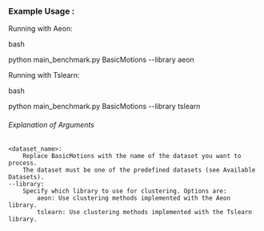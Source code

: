 ### Example Usage : 


Running with Aeon: 

bash

python main_benchmark.py BasicMotions --library aeon


Running with Tslearn:

bash

python main_benchmark.py BasicMotions --library tslearn


###### Explanation of Arguments

    <dataset_name>:
        Replace BasicMotions with the name of the dataset you want to process.
        The dataset must be one of the predefined datasets (see Available Datasets).
    --library:
        Specify which library to use for clustering. Options are:
            aeon: Use clustering methods implemented with the Aeon library.
            tslearn: Use clustering methods implemented with the Tslearn library.
